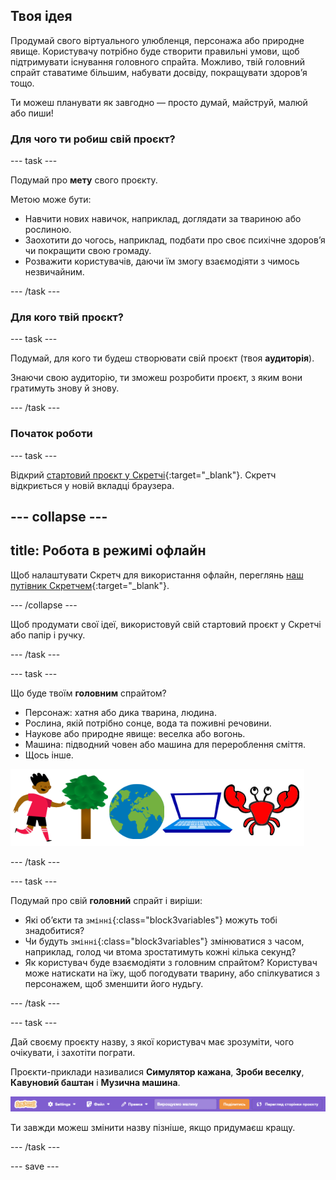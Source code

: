 ## Твоя ідея

Продумай свого віртуального улюбленця, персонажа або природне явище. Користувачу потрібно буде створити правильні умови, щоб підтримувати існування головного спрайта. Можливо, твій головний спрайт ставатиме більшим, набувати досвіду, покращувати здоровʼя тощо.

Ти можеш планувати як завгодно — просто думай, майструй, малюй або пиши!

### Для чого ти робиш свій проєкт?

--- task ---

Подумай про **мету** свого проєкту.

Метою може бути:
- Навчити нових навичок, наприклад, доглядати за твариною або рослиною.
- Заохотити до чогось, наприклад, подбати про своє психічне здоров’я чи покращити свою громаду.
- Розважити користувачів, даючи їм змогу взаємодіяти з чимось незвичайним.

--- /task ---

### Для кого твій проєкт?

--- task ---

Подумай, для кого ти будеш створювати свій проєкт (твоя **аудиторія**).

Знаючи свою аудиторію, ти зможеш розробити проєкт, з яким вони гратимуть знову й знову.

--- /task ---

### Початок роботи

--- task ---

Відкрий [стартовий проєкт у Скретчі](http://rpf.io/scratch-new){:target="_blank"}. Скретч відкриється у новій вкладці браузера.

--- collapse ---
---
title: Робота в режимі офлайн
---

Щоб налаштувати Скретч для використання офлайн, переглянь [наш путівник Скретчем](https://projects.raspberrypi.org/en/projects/getting-started-scratch/1){:target="_blank"}.

--- /collapse ---

Щоб продумати свої ідеї, використовуй свій стартовий проєкт у Скретчі або папір і ручку.

--- /task ---

--- task ---

Що буде твоїм **головним** спрайтом?
+ Персонаж: хатня або дика тварина, людина.
+ Рослина, якій потрібно сонце, вода та поживні речовини.
+ Наукове або природне явище: веселка або вогонь.
+ Машина: підводний човен або машина для перероблення сміття.
+ Щось інше.

![Приклади спрайтів, які можна використати; краб, дерево, світ, ноутбук.](images/sprite-examples.png)

--- /task ---

--- task ---

Подумай про свій **головний** спрайт і виріши:

+ Які об’єкти та `змінні`{:class="block3variables"} можуть тобі знадобитися?
+ Чи будуть `змінні`{:class="block3variables"} змінюватися з часом, наприклад, голод чи втома зростатимуть кожні кілька секунд?
+ Як користувач буде взаємодіяти з головним спрайтом? Користувач може натискати на їжу, щоб погодувати тварину, або спілкуватися з персонажем, щоб зменшити його нудьгу.

--- /task ---

--- task ---

Дай своєму проєкту назву, з якої користувач має зрозуміти, чого очікувати, і захотіти пограти.

Проєкти-приклади називалися **Симулятор кажана**, **Зроби веселку**, **Кавуновий баштан** і **Музична машина**.

![Рядок меню Скретчу із введеною назвою проєкту.](images/project-name.png)

Ти завжди можеш змінити назву пізніше, якщо придумаєш кращу.

--- /task ---

--- save ---
